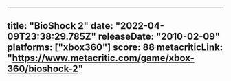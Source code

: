 
---
title: "BioShock 2"
date: "2022-04-09T23:38:29.785Z"
releaseDate: "2010-02-09"
platforms: ["xbox360"]
score: 88
metacriticLink: "https://www.metacritic.com/game/xbox-360/bioshock-2"
---
